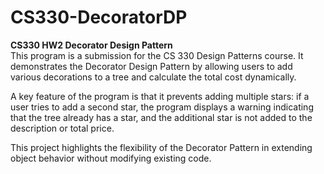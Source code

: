 # CS330-DecoratorDP
**CS330 HW2 Decorator Design Pattern**  
This program is a submission for the CS 330 Design Patterns course. It demonstrates the Decorator Design Pattern by allowing users to add various decorations to a tree and calculate the total cost dynamically.

A key feature of the program is that it prevents adding multiple stars: if a user tries to add a second star, the program displays a warning indicating that the tree already has a star, and the additional star is not added to the description or total price.

This project highlights the flexibility of the Decorator Pattern in extending object behavior without modifying existing code.
